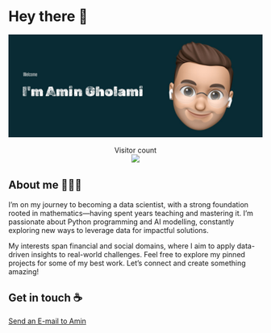 # Hey there 👋

![Alt text](https://github.com/AmiinGholami/AmiinGholami/blob/main/Profile.jpg?raw=true "Amin")


<p align="center"> 
  Visitor count<br>
  <img src="https://profile-counter.glitch.me/AmiinGholami/count.svg" />
</p>


## About me 👨🏻‍💻

I’m on my journey to becoming a data scientist, with a strong foundation rooted in mathematics—having spent years teaching and mastering it. I’m passionate about Python programming and AI modelling, constantly exploring new ways to leverage data for impactful solutions.

My interests span financial and social domains, where I aim to apply data-driven insights to real-world challenges. Feel free to explore my pinned projects for some of my best work. Let’s connect and create something amazing!



## Get in touch ☕

[Send an E-mail to Amin](gholamiamiin@gmail.com)



